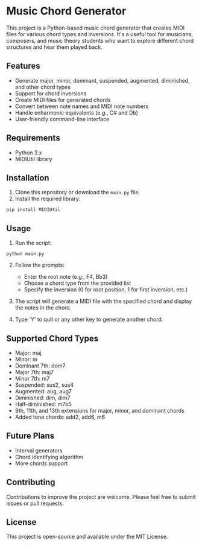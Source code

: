 # Music Chord Generator

This project is a Python-based music chord generator that creates MIDI files for various chord types and inversions. It's a useful tool for musicians, composers, and music theory students who want to explore different chord structures and hear them played back.

## Features

- Generate major, minor, dominant, suspended, augmented, diminished, and other chord types
- Support for chord inversions
- Create MIDI files for generated chords
- Convert between note names and MIDI note numbers
- Handle enharmonic equivalents (e.g., C# and Db)
- User-friendly command-line interface

## Requirements

- Python 3.x
- MIDIUtil library

## Installation

1. Clone this repository or download the `main.py` file.
2. Install the required library:

```
pip install MIDIUtil
```

## Usage

1. Run the script:

```
python main.py
```

2. Follow the prompts:
   - Enter the root note (e.g., F4, Bb3)
   - Choose a chord type from the provided list
   - Specify the inversion (0 for root position, 1 for first inversion, etc.)

3. The script will generate a MIDI file with the specified chord and display the notes in the chord.

4. Type 'Y' to quit or any other key to generate another chord.

## Supported Chord Types

- Major: maj
- Minor: m
- Dominant 7th: dom7
- Major 7th: maj7
- Minor 7th: m7
- Suspended: sus2, sus4
- Augmented: aug, aug7
- Diminished: dim, dim7
- Half-diminished: m7b5
- 9th, 11th, and 13th extensions for major, minor, and dominant chords
- Added tone chords: add2, add6, m6

## Future Plans

- Interval generators
- Chord identifying algorithm
- More chords support

## Contributing

Contributions to improve the project are welcome. Please feel free to submit issues or pull requests.

## License

This project is open-source and available under the MIT License.
